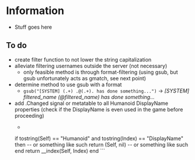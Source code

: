 # Information
- Stuff goes here

## To do
- create filter function to not lower the string capitalization
- alleviate filtering usernames outside the server (not necessary)
  - only feasible method is through format-filtering (using gsub, but gsub unfortunately acts as gmatch, see next point)
- determine method to use gsub with a format
  - `gsub("[SYSTEM] (.+) .@(.+). has done something...")` -> _[SYSTEM] filtered_name (@filtered_name) has done something..._
- add .Changed signal or metatable to all Humanoid DisplayName properties (check if the DisplayName is even used in the game before proceeding)
  - ```__index = hookmetamethod(game, "__index", newcclosure(function(Self, Index)  
  if tostring(Self) == "Humanoid" and tostring(Index) == "DisplayName" then -- or something like such
    return (Self, nil) -- or something like such
  end
  return __index(Self, Index)
end ```  
